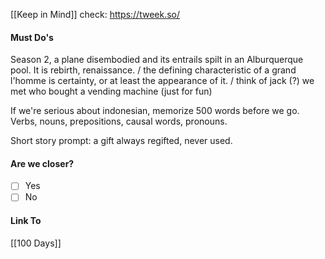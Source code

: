 [[Keep in Mind]]
check: https://tweek.so/
#### Must Do's

Season 2, a plane disembodied and its entrails spilt in an Alburquerque pool. It is rebirth, renaissance. / the defining characteristic of a grand l'homme is certainty, or at least the appearance of it. / think of jack (?) we met who bought a vending machine (just for fun)

If we're serious about indonesian, memorize 500 words before we go. Verbs, nouns, prepositions, causal words, pronouns. 

Short story prompt: a gift always regifted, never used. 

#### Are we closer?
- [ ] Yes
- [ ] No
#### Link To
[[100 Days]]